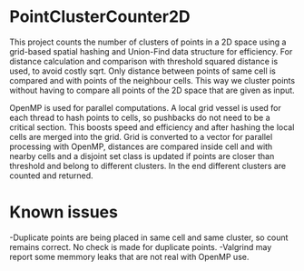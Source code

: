 # PointClusterCounter2D
This project counts the number of clusters of points in a 2D space using a grid-based spatial hashing and Union-Find data structure for efficiency. For distance calculation and comparison with threshold squared distance is used, to avoid costly sqrt. Only distance between points of same cell is compared and with points of the neighbour cells. This way we cluster points without having to compare all points of the 2D space that are given as input.

OpenMP is used for parallel computations. A local grid vessel is used for each thread to hash points to cells, so pushbacks do not need to be a critical section. This boosts speed and efficiency and after hashing the local cells are merged into the grid. Grid is converted to a vector for parallel processing with OpenMP, distances are compared inside cell and with nearby cells and a disjoint set class is updated if points are closer than threshold and belong to different clusters. In the end different clusters are counted and returned.

# Known issues
-Duplicate points are being placed in same cell and same cluster, so count remains correct. No check is made for duplicate points.
-Valgrind may report some memmory leaks that are not real with OpenMP use.
